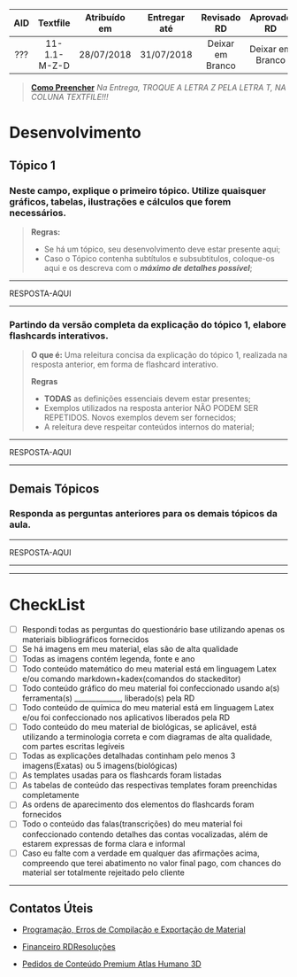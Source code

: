 ﻿|AID|Textfile|Atribuído em|Entregar até|Revisado RD|Aprovado RD|
|:-:|:-:|:-:|:-:|:-:|:-:|
|???|11-1.1-M-Z-D|28/07/2018|31/07/2018|Deixar em Branco|Deixar em Branco|
> [**Como Preencher**](https://home.rdresolucoes.com/passoapassoqb#preenchendo-o-cabeçalho)
> *Na Entrega, TROQUE A LETRA Z PELA LETRA T, NA COLUNA TEXTFILE!!!*

# Desenvolvimento
## Tópico 1
### Neste campo, explique o primeiro tópico. Utilize quaisquer gráficos, tabelas, ilustrações e cálculos que forem necessários.
> **Regras:**
> * Se há um tópico, seu desenvolvimento deve estar presente aqui;
> * Caso o Tópico contenha subtítulos e subsubtitulos, coloque-os aqui e os descreva com o ***máximo de detalhes possível***;
---
RESPOSTA-AQUI

---
### Partindo da versão completa da explicação do tópico 1, elabore flashcards interativos.
> **O que é:** Uma releitura concisa da explicação do tópico 1, realizada na resposta anterior, em forma de flashcard interativo.
>
>  **Regras**
>  * **TODAS** as definições essenciais devem estar presentes;
>  * Exemplos utilizados na resposta anterior NÃO PODEM SER REPETIDOS. Novos exemplos devem ser fornecidos;
>  * A releitura deve respeitar conteúdos internos do material;
---
RESPOSTA-AQUI

---
## Demais Tópicos
### Responda as perguntas anteriores para os demais tópicos da aula.
---
RESPOSTA-AQUI

---

---
# CheckList
 - [ ] Respondi todas as perguntas do questionário base utilizando apenas os materiais bibliográficos fornecidos
 - [ ] Se há imagens em meu material, elas são de alta qualidade
 - [ ] Todas as imagens contém legenda, fonte e ano
 - [ ] Todo conteúdo matemático do meu material está em linguagem Latex e/ou comando markdown+kadex(comandos do stackeditor)
 - [ ] Todo conteúdo gráfico do meu material foi confeccionado usando a(s) ferramenta(s) _____________, liberado(s) pela RD
 - [ ] Todo conteúdo de química do meu material está em linguagem Latex e/ou foi confeccionado nos aplicativos liberados pela RD
 - [ ] Todo conteúdo do meu material de biológicas, se aplicável, está utilizando a terminologia correta e com diagramas de alta qualidade, com partes escritas legíveis
 - [ ] Todas as explicações detalhadas continham pelo menos 3 imagens(Exatas) ou 5 imagens(biológicas)
 - [ ] As templates usadas para os flashcards foram listadas
 - [ ] As tabelas de conteúdo das respectivas templates foram preenchidas completamente
 - [ ] As ordens de aparecimento dos elementos do flashcards foram fornecidos
 - [ ] Todo o conteúdo das falas(transcrições) do meu material foi confeccionado contendo detalhes das contas vocalizadas, além de estarem expressas de forma clara e informal
 - [ ] Caso eu falte com a verdade em qualquer das afirmações acima, compreendo que terei abatimento no valor final pago, com chances do material ser totalmente rejeitado pelo cliente

---
## Contatos Úteis
* [Programação, Erros de Compilação e Exportação de Material](mailto:HelpDeskTI@rdresolucoes.com)

* [Financeiro RDResoluções](mailto:financeiro@rdresolucoes.com)

* [Pedidos de Conteúdo Premium Atlas Humano 3D](mailto:imagens@rdresolucoes.com)

